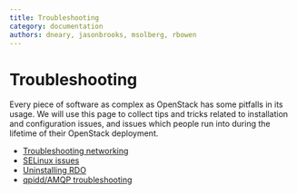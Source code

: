 ```yaml
---
title: Troubleshooting
category: documentation
authors: dneary, jasonbrooks, msolberg, rbowen
---
```


# Troubleshooting

Every piece of software as complex as OpenStack has some pitfalls in its usage. We will use this page to collect tips and tricks related to installation and configuration issues, and issues which people run into during the lifetime of their OpenStack deployment.

* [Troubleshooting networking](./networking.md)
* [SELinux issues](./selinux-issues.md)
* [Uninstalling RDO](./uninstalling-rdo.md)
* [qpidd/AMQP troubleshooting](./qpid-errors.md)
